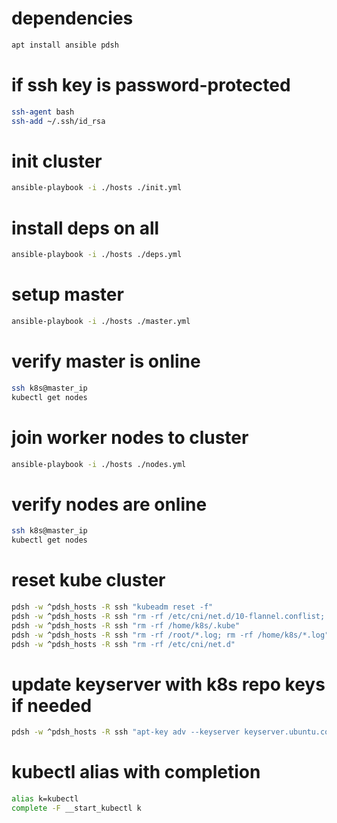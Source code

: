 # dependencies

```bash
apt install ansible pdsh
```

# if ssh key is password-protected

```bash
ssh-agent bash
ssh-add ~/.ssh/id_rsa
```

# init cluster

```bash
ansible-playbook -i ./hosts ./init.yml
```

# install deps on all

```bash
ansible-playbook -i ./hosts ./deps.yml
```

# setup master 

```bash
ansible-playbook -i ./hosts ./master.yml
```

# verify master is online

```bash
ssh k8s@master_ip
kubectl get nodes
```

# join worker nodes to cluster

```bash
ansible-playbook -i ./hosts ./nodes.yml
```

# verify nodes are online

```bash
ssh k8s@master_ip
kubectl get nodes
```

# reset kube cluster
```bash
pdsh -w ^pdsh_hosts -R ssh "kubeadm reset -f"
pdsh -w ^pdsh_hosts -R ssh "rm -rf /etc/cni/net.d/10-flannel.conflist; ip link delete flannel.1; ip link delete cni0"
pdsh -w ^pdsh_hosts -R ssh "rm -rf /home/k8s/.kube"
pdsh -w ^pdsh_hosts -R ssh "rm -rf /root/*.log; rm -rf /home/k8s/*.log"
pdsh -w ^pdsh_hosts -R ssh "rm -rf /etc/cni/net.d"
```

# update keyserver with k8s repo keys if needed
```bash
pdsh -w ^pdsh_hosts -R ssh "apt-key adv --keyserver keyserver.ubuntu.com --recv-keys [key from apt update error]"
```

# kubectl alias with completion

```bash
alias k=kubectl
complete -F __start_kubectl k
```